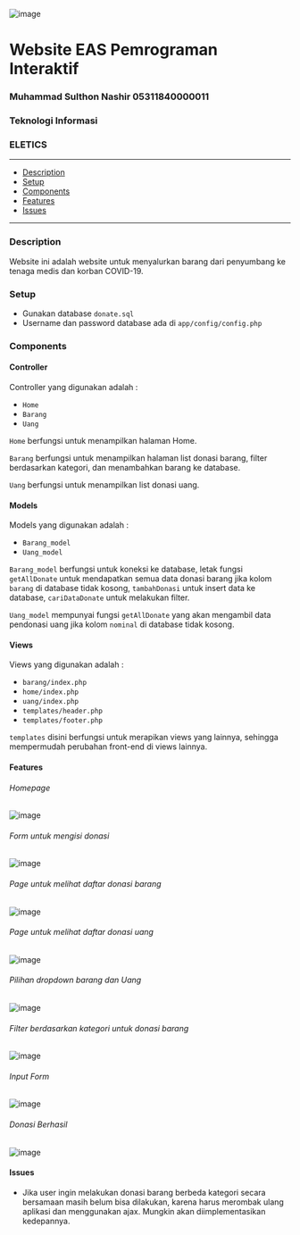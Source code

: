 ![image][logo]

[logo]: https://github.com/nashirat/EAS_PIF_TeknoInfor_053-11/blob/master/img/markdown.png

# Website EAS Pemrograman Interaktif

### Muhammad Sulthon Nashir 05311840000011
### Teknologi Informasi
### ELETICS

___
- [Description](#Description)
- [Setup](#Setup)
- [Components](#Components)
- [Features](#Features)
- [Issues](#Issues)
___

### Description

  Website ini adalah website untuk menyalurkan barang dari penyumbang ke tenaga medis dan korban COVID-19.


### Setup

  * Gunakan database `donate.sql`
  * Username dan password database ada di `app/config/config.php`

### Components

#### Controller

  Controller yang digunakan adalah :
  * `Home`
  * `Barang`
  * `Uang`

  `Home` berfungsi untuk menampilkan halaman Home.

  `Barang` berfungsi untuk menampilkan halaman list donasi barang, filter berdasarkan kategori, dan menambahkan barang ke database.

  `Uang` berfungsi untuk menampilkan list donasi uang.

#### Models

  Models yang digunakan adalah :
  * `Barang_model`
  * `Uang_model`

  `Barang_model` berfungsi untuk koneksi ke database, letak fungsi `getAllDonate` untuk mendapatkan semua data donasi barang jika kolom `barang` di database tidak kosong, `tambahDonasi` untuk insert data ke database, `cariDataDonate` untuk melakukan filter.

  `Uang_model` mempunyai fungsi `getAllDonate` yang akan mengambil data pendonasi uang jika kolom `nominal` di database tidak kosong.

#### Views

  Views yang digunakan adalah :
  * `barang/index.php`
  * `home/index.php`
  * `uang/index.php`
  * `templates/header.php`
  * `templates/footer.php`

  `templates` disini berfungsi untuk merapikan views yang lainnya, sehingga mempermudah perubahan front-end di views lainnya.

#### Features

###### Homepage
![image][home]

[home]: https://github.com/nashirat/EAS_PIF_TeknoInfor_053-11/blob/master/img/home.png




###### Form untuk mengisi donasi
![image][donasi]

[donasi]: https://github.com/nashirat/EAS_PIF_TeknoInfor_053-11/blob/master/img/donate.png

###### Page untuk melihat daftar donasi barang

![image][barang]

[barang]: https://github.com/nashirat/EAS_PIF_TeknoInfor_053-11/blob/master/img/barang.png

###### Page untuk melihat daftar donasi uang

![image][uang]

[uang]: https://github.com/nashirat/EAS_PIF_TeknoInfor_053-11/blob/master/img/uang.png

###### Pilihan dropdown barang dan Uang

![image][pilihan]

[pilihan]: https://github.com/nashirat/EAS_PIF_TeknoInfor_053-11/blob/master/img/pilihan.png

###### Filter berdasarkan kategori untuk donasi barang

![image][kategori]

[kategori]: https://github.com/nashirat/EAS_PIF_TeknoInfor_053-11/blob/master/img/kategori.png

###### Input Form

![image][pendonasi]

[pendonasi]: https://github.com/nashirat/EAS_PIF_TeknoInfor_053-11/blob/master/img/pendonasi.png

###### Donasi Berhasil

![image][berhasil]

[berhasil]: https://github.com/nashirat/EAS_PIF_TeknoInfor_053-11/blob/master/img/berhasil.png


#### Issues

* Jika user ingin melakukan donasi barang berbeda kategori secara bersamaan masih belum bisa dilakukan, karena harus merombak ulang aplikasi dan menggunakan ajax. Mungkin akan diimplementasikan kedepannya.
